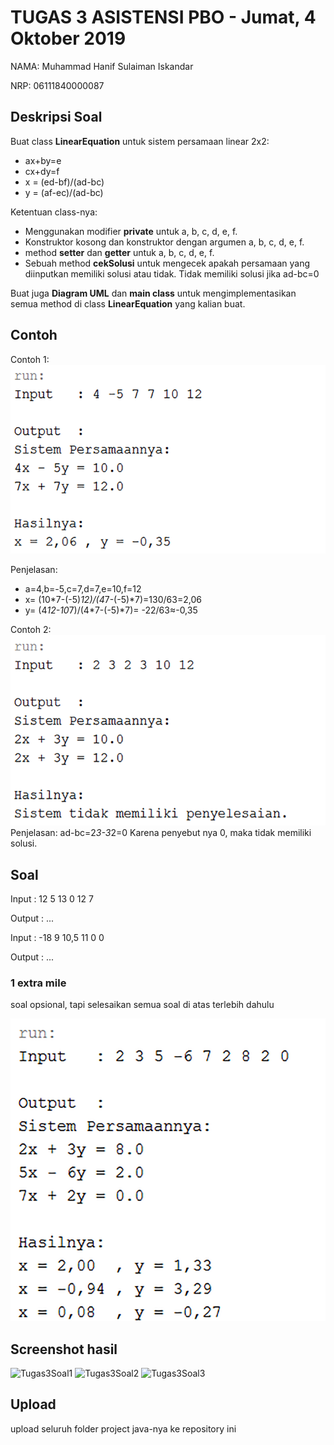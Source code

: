 # TUGAS 3 ASISTENSI PBO - Jumat, 4 Oktober 2019

NAMA: Muhammad Hanif Sulaiman Iskandar

NRP: 06111840000087

## Deskripsi Soal
Buat class **LinearEquation** untuk sistem persamaan linear 2x2:
* ax+by=e
* cx+dy=f
* x = (ed-bf)/(ad-bc)
* y = (af-ec)/(ad-bc)

Ketentuan class-nya:
* Menggunakan modifier **private** untuk a, b, c, d, e, f.
* Konstruktor kosong dan konstruktor dengan argumen a, b, c, d, e, f.
* method **setter** dan **getter** untuk a, b, c, d, e, f.
* Sebuah method **cekSolusi** untuk mengecek apakah persamaan yang diinputkan memiliki solusi atau tidak. Tidak memiliki solusi jika ad-bc=0

Buat juga **Diagram UML** dan **main class** untuk mengimplementasikan semua method di class **LinearEquation** yang kalian buat.

## Contoh
Contoh 1:
![](/img/1.png)

Penjelasan:
* a=4,b=-5,c=7,d=7,e=10,f=12
* x=  (10*7-(-5)*12)/(4*7-(-5)*7)=130/63=2,06
* y=  (4*12-10*7)/(4*7-(-5)*7)= -22/63≈-0,35

Contoh 2:
![](/img/2.png)
Penjelasan:
ad-bc=2*3-3*2=0
Karena penyebut nya 0, maka tidak memiliki solusi.

## Soal
Input 	: 12 5 13 0 12 7

Output	: ...


Input 	: -18 9 10,5 11 0 0

Output	: ...


### 1 extra mile
soal opsional, tapi selesaikan semua soal di atas terlebih dahulu

![](/img/3.png)

## Screenshot hasil
![Tugas3Soal1](https://user-images.githubusercontent.com/56248817/66329448-bedc1900-e958-11e9-8715-fadf66d4024b.PNG)
![Tugas3Soal2](https://user-images.githubusercontent.com/56248817/66329449-bedc1900-e958-11e9-88a4-5c93ea217cd5.PNG)
![Tugas3Soal3](https://user-images.githubusercontent.com/56248817/66329450-bedc1900-e958-11e9-8bc7-a11621ae66bf.PNG)

## Upload
upload seluruh folder project java-nya ke repository ini

